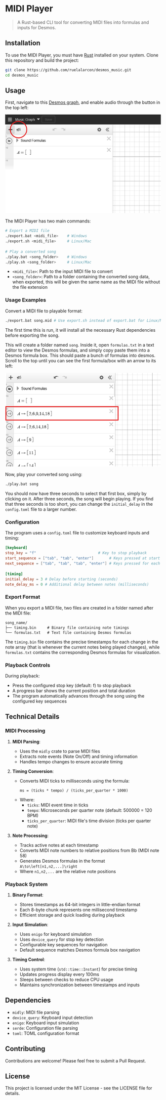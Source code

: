 # MIDI Player

> A Rust-based CLI tool for converting MIDI files into formulas and inputs for Desmos.

## Installation

To use the MIDI Player, you must have [Rust](https://www.rust-lang.org/tools/install) installed on your system. Clone this repository and build the project:

```bash
git clone https://github.com/ruelalarcon/desmos_music.git
cd desmos_music
```

## Usage

First, navigate to this [Desmos graph](https://www.desmos.com/calculator/zmrpkgga74), and enable audio through the button in the top left:

![Enable audio](./assets/enable_audio.png)

The MIDI Player has two main commands:

```bash
# Export a MIDI file
./export.bat <midi_file>    # Windows
./export.sh <midi_file>     # Linux/Mac

# Play a converted song
./play.bat <song_folder>    # Windows
./play.sh <song_folder>     # Linux/Mac
```

- `<midi_file>`: Path to the input MIDI file to convert
- `<song_folder>`: Path to a folder containing the converted song data, when exported, this will be given the same name as the MIDI file without the file extension

### Usage Examples

Convert a MIDI file to playable format:
```bash
./export.bat song.mid # Use export.sh instead of export.bat for Linux/Mac
```

The first time this is run, it will install all the necessary Rust dependencies before exporting the song.

This will create a folder named `song`. Inside it, open `formulas.txt` in a text editor to view the Desmos formulas, and simply copy paste them into a Desmos formula box. This should paste a bunch of formulas into desmos. Scroll to the top until you can see the first formula/box with an arrow to its left:

![First formula](./assets/first_arrow_box.png)

Now, play your converted song using:
```bash
./play.bat song
```

You should now have three seconds to select that first box, simply by clicking on it. After three seconds, the song will begin playing. If you find that three seconds is too short, you can change the `initial_delay` in the `config.toml` file to a larger number.

### Configuration

The program uses a `config.toml` file to customize keyboard inputs and timing:

```toml
[keyboard]
stop_key = "f"                            # Key to stop playback
start_sequence = ["tab", "tab", "enter"]       # Keys pressed at start
next_sequence = ["tab", "tab", "tab", "enter"] # Keys pressed for each note

[timing]
initial_delay = 3 # Delay before starting (seconds)
note_delay_ms = 0 # Additional delay between notes (milliseconds)
```

### Export Format

When you export a MIDI file, two files are created in a folder named after the MIDI file:

```
song_name/
├── timing.bin     # Binary file containing note timings
└── formulas.txt   # Text file containing Desmos formulas
```

The `timing.bin` file contains the precise timestamps for each change in the note array (that is whenever the current notes being played changes), while `formulas.txt` contains the corresponding Desmos formulas for visualization.

### Playback Controls

During playback:
- Press the configured stop key (default: f) to stop playback
- A progress bar shows the current position and total duration
- The program automatically advances through the song using the configured key sequences

## Technical Details

### MIDI Processing

1. **MIDI Parsing**:
   - Uses the `midly` crate to parse MIDI files
   - Extracts note events (Note On/Off) and timing information
   - Handles tempo changes to ensure accurate timing

2. **Timing Conversion**:
   - Converts MIDI ticks to milliseconds using the formula:
     ```
     ms = (ticks * tempo) / (ticks_per_quarter * 1000)
     ```
   - Where:
     - `ticks`: MIDI event time in ticks
     - `tempo`: Microseconds per quarter note (default: 500000 = 120 BPM)
     - `ticks_per_quarter`: MIDI file's time division (ticks per quarter note)

3. **Note Processing**:
   - Tracks active notes at each timestamp
   - Converts MIDI note numbers to relative positions from Bb (MIDI note 58)
   - Generates Desmos formulas in the format `A\to\left[n1,n2,...]\right`
   - Where `n1,n2,...` are the relative note positions

### Playback System

1. **Binary Format**:
   - Stores timestamps as 64-bit integers in little-endian format
   - Each 8-byte chunk represents one millisecond timestamp
   - Efficient storage and quick loading during playback

2. **Input Simulation**:
   - Uses `enigo` for keyboard simulation
   - Uses `device_query` for stop key detection
   - Configurable key sequences for navigation
   - Default sequence matches Desmos formula box navigation

3. **Timing Control**:
   - Uses system time (`std::time::Instant`) for precise timing
   - Updates progress display every 100ms
   - Sleeps between checks to reduce CPU usage
   - Maintains synchronization between timestamps and inputs

## Dependencies

- `midly`: MIDI file parsing
- `device_query`: Keyboard input detection
- `enigo`: Keyboard input simulation
- `serde`: Configuration file parsing
- `toml`: TOML configuration format

## Contributing

Contributions are welcome! Please feel free to submit a Pull Request.

## License

This project is licensed under the MIT License - see the LICENSE file for details.